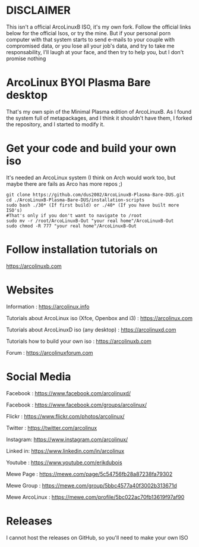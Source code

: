 # DISCLAIMER
This isn't a official ArcoLinuxB ISO, it's my own fork. Follow the official links below for the official Isos, or try the mine. But if your personal porn computer with that system starts to send e-mails to your couple with compromised data, or you lose all your job's data, and try to take me responsability, I'll laugh at your face, and then try to help you, but I don't promise nothing

# ArcoLinux BYOI Plasma Bare desktop

That's my own spin of the Minimal Plasma edition of ArcoLinuxB. As I found the system full of metapackages, and I think it shouldn't have them, I forked the repository, and I started to modify it.

# Get your code and build your own iso
It's needed an ArcoLinux system (I think on Arch would work too, but maybe there are fails as Arco has more repos ;)

	git clone https://github.com/dus2002/ArcoLinuxB-Plasma-Bare-DUS.git
	cd ./ArcoLinuxB-Plasma-Bare-DUS/installation-scripts
	sudo bash ./30* (If first build) or ./40* (If you have built more ISO's)
	#That's only if you don't want to navigate to /root
	sudo mv -r /root/ArcoLinuxB-Out "your real home"/ArcoLinuxB-Out
	sudo chmod -R 777 "your real home"/ArcoLinuxB-Out
	

# Follow installation tutorials on

https://arcolinuxb.com

# Websites

Information : https://arcolinux.info

Tutorials about ArcoLinux iso (Xfce, Openbox and i3) : https://arcolinux.com

Tutorials about ArcoLinuxD iso (any desktop) : https://arcolinuxd.com

Tutorials how to build your own iso : https://arcolinuxb.com

Forum : https://arcolinuxforum.com


# Social Media

Facebook : https://www.facebook.com/arcolinuxd/

Facebook : https://www.facebook.com/groups/arcolinux/

Flickr   : https://www.flickr.com/photos/arcolinux/

Twitter  : https://twitter.com/arcolinux

Instagram: https://www.instagram.com/arcolinux/

Linked in: https://www.linkedin.com/in/arcolinux

Youtube  : https://www.youtube.com/erikdubois

Mewe Page : https://mewe.com/page/5c54756fb28a87238fa79302

Mewe Group : https://mewe.com/group/5bbc4577a40f3002b313671d

Mewe ArcoLinux : https://mewe.com/profile/5bc022ac70fb13619f97af90

# Releases
I cannot host the releases on GitHub, so you'll need to make your own ISO